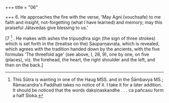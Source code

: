 +++
title = "06"

+++
6. He approaches the fire with the verse, 'May Agni (vouchsafe) to me faith and insight, not-forgetting (what I have learned) and memory; may this praiseful Jātavedas give blessing to us.'

[7 [^2] . He makes with ashes the tripuṇḍhra sign (the sign of three strokes) which is set forth in the (treatise on the) Sauparṇavrata, which is revealed, which agrees with the tradition handed down by the ancients, with the five formulas 'The threefold age' (see above, I, 28, 9), one by one, on five (places), viz. the forehead, the heart, the right shoulder and the left, and then on the back.]


[^2]:  This Sūtra is wanting in one of the Haug MSS. and in the Śāmbavya MS.; Rāmacandra's Paddhati takes no notice of it. I take it for a later addition. It should be noticed that the words dakṣiṇaskandhe . . . ca pañcasu form a half Śloka.
